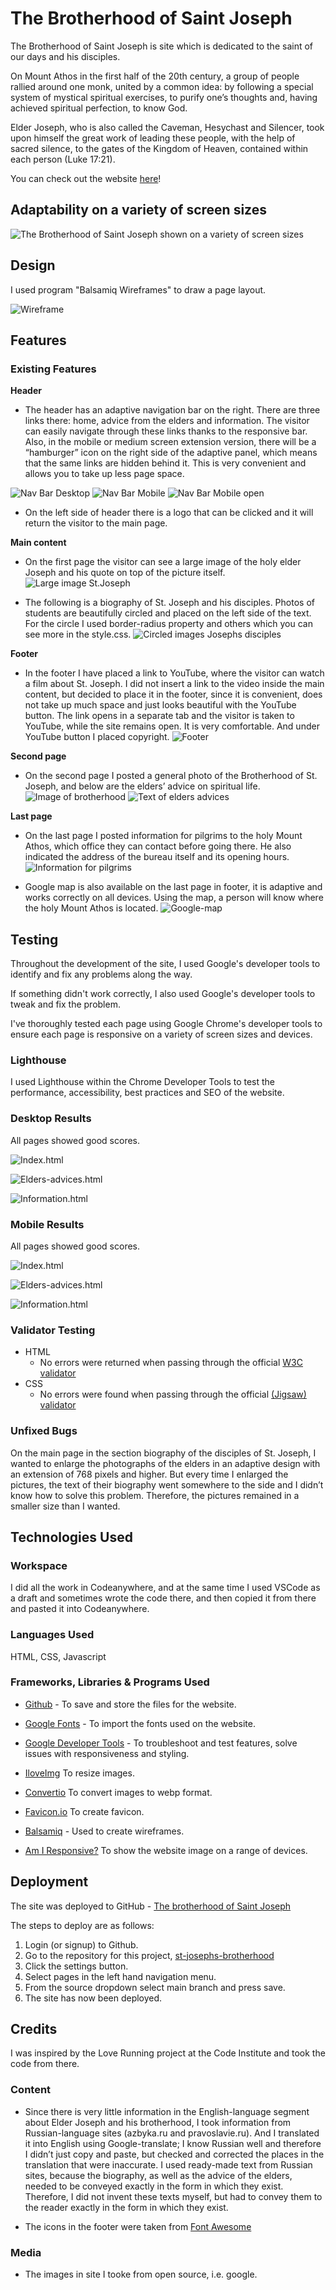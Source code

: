 # The Brotherhood of Saint Joseph

The Brotherhood of Saint Joseph is site which is dedicated to the saint of our days and his disciples. 

On Mount Athos in the first half of the 20th century, a group of people rallied around one monk, united by a common idea: by following a special system of mystical spiritual exercises, to purify one’s thoughts and, having achieved spiritual perfection, to know God.

Elder Joseph, who is also called the Caveman, Hesychast and Silencer, took upon himself the great work of leading these people, with the help of sacred silence, to the gates of the Kingdom of Heaven, contained within each person (Luke 17:21).

You can check out the website [here](https://askeran17.github.io/st-josephs-brotherhood/)!

## Adaptability on a variety of screen sizes

![The Brotherhood of Saint Joseph shown on a variety of screen sizes](assets/images/adaptive-size.png)

## Design
I used program "Balsamiq Wireframes" to draw a page layout.

![Wireframe](assets/images/wireframe.png)

## Features

### Existing Features

__Header__

- The header has an adaptive navigation bar on the right. There are three links there: home, advice from the elders and information. The visitor can easily navigate through these links thanks to the responsive bar. Also, in the mobile or medium screen extension version, there will be a “hamburger” icon on the right side of the adaptive panel, which means that the same links are hidden behind it. This is very convenient and allows you to take up less page space.

![Nav Bar Desktop](assets/images/nav-menu-desktop.png)
![Nav Bar Mobile](assets/images/nav-menu-mobile.png)
![Nav Bar Mobile open](assets/images/nav-menu-mobile-click.png)

- On the left side of header there is a logo that can be clicked and it will return the visitor to the main page.

__Main content__

- On the first page the visitor can see a large image of the holy elder Joseph and his quote on top of the picture itself.
![Large image St.Joseph](assets/images/large-image-st-joseph.png)

- The following is a biography of St. Joseph and his disciples. Photos of students are beautifully circled and placed on the left side of the text. For the circle I used border-radius property and others which you can see more in the style.css.
![Circled images Josephs disciples](assets/images/disciples-image-radius.png)

__Footer__

- In the footer I have placed a link to YouTube, where the visitor can watch a film about St. Joseph. I did not insert a link to the video inside the main content, but decided to place it in the footer, since it is convenient, does not take up much space and just looks beautiful with the YouTube button. The link opens in a separate tab and the visitor is taken to YouTube, while the site remains open. It is very comfortable. And under YouTube button I placed copyright.
![Footer](assets/images/footer.png)

__Second page__

- On the second page I posted a general photo of the Brotherhood of St. Joseph, and below are the elders’ advice on spiritual life.
![Image of brotherhood](assets/images/image-of-brotherhood.png)
![Text of elders advices](assets/images/text-elders-advices.png)

__Last page__

- On the last page I posted information for pilgrims to the holy Mount Athos, which office they can contact before going there. He also indicated the address of the bureau itself and its opening hours.
![Information for pilgrims](assets/images/information-page.png)

- Google map is also available on the last page in footer, it is adaptive and works correctly on all devices. Using the map, a person will know where the holy Mount Athos is located.
![Google-map](assets/images/google-map.png)


## Testing

Throughout the development of the site, I used Google's developer tools to identify and fix any problems along the way.

If something didn't work correctly, I also used Google's developer tools to tweak and fix the problem.

I've thoroughly tested each page using Google Chrome's developer tools to ensure each page is responsive on a variety of screen sizes and devices.

### Lighthouse

I used Lighthouse within the Chrome Developer Tools to test the performance, accessibility, best practices and SEO of the website.

### Desktop Results

All pages showed good scores.

![Index.html](assets/images/desktop-index.png)

![Elders-advices.html](assets/images/desktop-elders-advices.png)

![Information.html](assets/images/desktop-information.png)

### Mobile Results

All pages showed good scores.

![Index.html](assets/images/mobile-index.png)

![Elders-advices.html](assets/images/mobile-elders-advices.png)

![Information.html](assets/images/mobile-information.png)


### Validator Testing 

- HTML
  - No errors were returned when passing through the official [W3C validator](https://validator.w3.org/nu/?doc=https%3A%2F%2Faskeran17.github.io%2Fst-josephs-brotherhood%2F)
- CSS
  - No errors were found when passing through the official [(Jigsaw) validator](http://jigsaw.w3.org/css-validator/validator?lang=en&profile=css3svg&uri=https%3A%2F%2Faskeran17.github.io%2Fst-josephs-brotherhood%2F&usermedium=all&vextwarning=&warning=1)

### Unfixed Bugs

On the main page in the section biography of the disciples of St. Joseph, I wanted to enlarge the photographs of the elders in an adaptive design with an extension of 768 pixels and higher. But every time I enlarged the pictures, the text of their biography went somewhere to the side and I didn’t know how to solve this problem. Therefore, the pictures remained in a smaller size than I wanted.


  ## Technologies Used

### Workspace

I did all the work in Codeanywhere, and at the same time I used VSCode as a draft and sometimes wrote the code there, and then copied it from there and pasted it into Codeanywhere.

### Languages Used

HTML, CSS, Javascript

### Frameworks, Libraries & Programs Used

* [Github](https://github.com/) - To save and store the files for the website.

* [Google Fonts](https://fonts.google.com/) - To import the fonts used on the website.

* [Google Developer Tools](https://developers.google.com/web/tools) - To troubleshoot and test features, solve issues with responsiveness and styling.

* [IloveImg](https://www.iloveimg.com/) To resize images.

* [Convertio](https://convertio.co/) To convert images to webp format.

* [Favicon.io](https://favicon.io/) To create favicon.

* [Balsamiq](https://balsamiq.com/) - Used to create wireframes.

* [Am I Responsive?](http://ami.responsivedesign.is/) To show the website image on a range of devices.

## Deployment

The site was deployed to GitHub - [The brotherhood of Saint Joseph](https://askeran17.github.io/st-josephs-brotherhood/)

The steps to deploy are as follows:

1. Login (or signup) to Github.
2. Go to the repository for this project, [st-josephs-brotherhood](https://github.com/Askeran17/st-josephs-brotherhood.git)
3. Click the settings button.
4. Select pages in the left hand navigation menu.
5. From the source dropdown select main branch and press save.
6. The site has now been deployed.

## Credits 

I was inspired by the Love Running project at the Code Institute and took the code from there.

### Content 

- Since there is very little information in the English-language segment about Elder Joseph and his brotherhood, I took information from Russian-language sites (azbyka.ru and pravoslavie.ru). And I translated it into English using Google-translate; I know Russian well and therefore I didn’t just copy and paste, but checked and corrected the places in the translation that were inaccurate. I used ready-made text from Russian sites, because the biography, as well as the advice of the elders, needed to be conveyed exactly in the form in which they exist. Therefore, I did not invent these texts myself, but had to convey them to the reader exactly in the form in which they exist.

- The icons in the footer were taken from [Font Awesome](https://fontawesome.com/)

### Media

- The images in site I tooke from open source, i.e. google.

